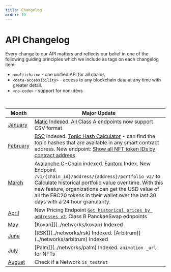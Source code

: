 ```yaml
---
title: Changelog
order: 10
---
```


# API Changelog

Every change to our API matters and reflects our belief in one of the following guiding principles which we include as tags on each changelog item:

- `<multichain>` - one unified API for all chains
- `<data-accessibility>` - access to any blockchain data at any time with greater detail.
- `<no-code>` - support for non-devs

&nbsp;


|Month                   |Major Update|
| -----------------------| --------- |
| [January](./january)   |  [Matic](../networks/matic) Indexed. All Class A endpoints now support CSV format  |
| [February](./february) | [BSC](../networks/bsc) Indexed. [Topic Hash Calculator](../tools/topic-calculator) - can find the topic hashes that are available in any smart contract address.  New endpoint: [Show all NFT token IDs by contract address](https://www.covalenthq.com/docs/api/#get-/v1/{chainId}/tokens/{address}/nft_token_ids/)  |
| [March](./march)       | [Avalanche C-Chain](../networks/avalanche) indexed. [Fantom](../networks/fantom) Index. New Endpoint `/v1/{chain_id}/address/{address}/portfolio_v2/` to Calculate historical portfolio value over time. With this new feature, organizations can get the USD value of all the ERC20 tokens in their wallet over the last 30 days with a 24 hour granularity.  |
| [April](./april)       | New Pricing Endpoint [`Get historical prices by addresses v2`](https://www.covalenthq.com/docs/api/#get-/v1/pricing/historical_by_addresses_v2/{chain_id}/{quote_currency}/{contract_addresses}/). Class B PanckaeSwap ednpoints    |
| [May](./may)           | [Kovan]](../networks/kovan) Indexed |
| [June](./june)         | [RSK]](../networks/rsk) Indexed. [Arbitrum]](../networks/arbitrum) Indexed  |
| [July](./july)         | [Palm]](../networks/palm) Indexed. `animation _url` for NFTs    |
| [August](./august)         | Check if a Network `is_testnet`    |






